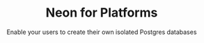 ---
title: Neon for Platforms
subtitle: Enable your users to create their own isolated Postgres databases
enableTableOfContents: true
updatedOn: '2024-09-08T12:44:00.894Z'
---